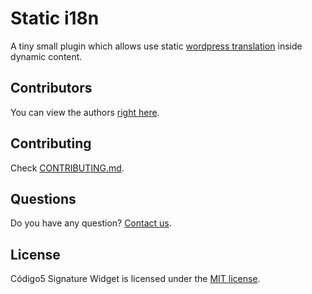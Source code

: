 # Static i18n
A tiny small plugin which allows use static [wordpress translation](https://codex.wordpress.org/I18n_for_WordPress_Developers) inside dynamic content.

## Contributors
You can view the authors [right here](https://github.com/codigo5/static-i18n/graphs/contributors).

## Contributing
Check [CONTRIBUTING.md](https://github.com/codigo5/static-i18n/blob/master/CONTRIBUTING.md).

## Questions
Do you have any question? [Contact us](http://www.codigo5.com.br).

## License
Código5 Signature Widget is licensed under the [MIT license](https://github.com/codigo5/static-i18n/blob/master/LICENSE).
